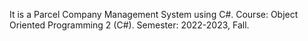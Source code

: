 It is a Parcel Company Management System using C#. Course: Object Oriented Programming 2 (C#). Semester: 2022-2023, Fall.
